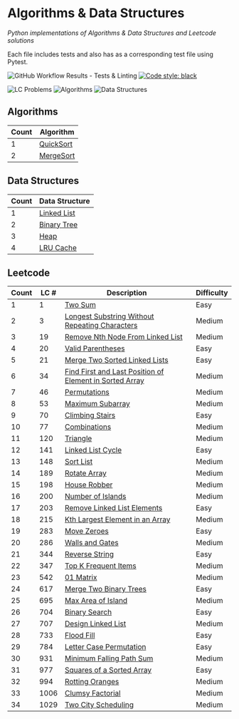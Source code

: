# Algorithms & Data Structures

<em>Python implementations of Algorithms & Data Structures and Leetcode solutions</em>

Each file includes tests and also has as a corresponding test file using Pytest.

![GitHub Workflow Results - Tests & Linting](https://github.com/andrewt110216/algorithms-and-data-structures/actions/workflows/tests.yml/badge.svg) [![Code style: black](https://img.shields.io/badge/code%20style-black-000000.svg)](https://github.com/psf/black)

<!-- THESE 3 BADGE VALUES ARE HARD CODED -->
![LC Problems](https://img.shields.io/badge/LC%20Problems-34-orange) ![Algorithms](https://img.shields.io/badge/Algorithms-2-red) ![Data Structures](https://img.shields.io/badge/Data%20Structures-4-blue)

## Algorithms

| Count | Algorithm |
| --- | --- |
| 1 | [QuickSort](https://github.com/andrewt110216/algorithms-and-data-structures/blob/main/algorithms/quick_sort.py) |
| 2 | [MergeSort](https://github.com/andrewt110216/algorithms-and-data-structures/blob/main/algorithms/merge_sort.py) |

## Data Structures

| Count | Data Structure |
| --- | --- |
| 1 | [Linked List](https://github.com/andrewt110216/algorithms-and-data-structures/blob/main/data_structures/linked_list.py) |
| 2 | [Binary Tree](https://github.com/andrewt110216/algorithms-and-data-structures/blob/main/data_structures/binary_tree_node.py) |
| 3 | [Heap](https://github.com/andrewt110216/algorithms-and-data-structures/blob/main/data_structures/heap.py) |
| 4 | [LRU Cache](https://github.com/andrewt110216/algorithms-and-data-structures/blob/main/data_structures/lru_cache.py)


## Leetcode

| Count | LC # | Description | Difficulty |
| --- | --- | --- | --- |
| 1 | 1 | [Two Sum](https://github.com/andrewt110216/algorithms-and-data-structures/blob/main/leetcode/p0001_solution.py) | Easy |
| 2 | 3 | [Longest Substring Without Repeating Characters](https://github.com/andrewt110216/algorithms-and-data-structures/blob/main/leetcode/p0003_solution.py) | Medium |
| 3 | 19 | [Remove Nth Node From Linked List](https://github.com/andrewt110216/algorithms-and-data-structures/blob/main/leetcode/p0019_solution.py) | Medium |
| 4 | 20 | [Valid Parentheses](https://github.com/andrewt110216/algorithms-and-data-structures/blob/main/leetcode/p0020_solution.py) | Easy |
| 5 | 21 | [Merge Two Sorted Linked Lists](https://github.com/andrewt110216/algorithms-and-data-structures/blob/main/leetcode/p0021_solution.py) | Easy |
| 6 | 34 | [Find First and Last Position of Element in Sorted Array](https://github.com/andrewt110216/algorithms-and-data-structures/blob/main/leetcode/p0034_solution.py) | Medium |
| 7 | 46 | [Permutations](https://github.com/andrewt110216/algorithms-and-data-structures/blob/main/leetcode/p0046_solution.py) | Medium |
| 8 | 53 | [Maximum Subarray](https://github.com/andrewt110216/algorithms-and-data-structures/blob/main/leetcode/p0053_solution.py) | Medium |
| 9 | 70 | [Climbing Stairs](https://github.com/andrewt110216/algorithms-and-data-structures/blob/main/leetcode/p0070_solution.py) | Easy |
| 10 | 77 | [Combinations](https://github.com/andrewt110216/algorithms-and-data-structures/blob/main/leetcode/p0077_solution.py) | Medium |
| 11 | 120 | [Triangle](https://github.com/andrewt110216/algorithms-and-data-structures/blob/main/leetcode/p0120_solution.py) | Medium |
| 12 | 141 | [Linked List Cycle](https://github.com/andrewt110216/algorithms-and-data-structures/blob/main/leetcode/p0141_solution.py) | Easy |
| 13 | 148 | [Sort List](https://github.com/andrewt110216/algorithms-and-data-structures/blob/main/leetcode/p0148_solution.py) | Medium |
| 14 | 189 | [Rotate Array](https://github.com/andrewt110216/algorithms-and-data-structures/blob/main/leetcode/p0189_solution.py) | Medium |
| 15 | 198 | [House Robber](https://github.com/andrewt110216/algorithms-and-data-structures/blob/main/leetcode/p0198_solution.py) | Medium |
| 16 | 200 | [Number of Islands](https://github.com/andrewt110216/algorithms-and-data-structures/blob/main/leetcode/p0200_solution.py) | Medium |
| 17 | 203 | [Remove Linked List Elements](https://github.com/andrewt110216/algorithms-and-data-structures/blob/main/leetcode/p0203_solution.py) | Easy |
| 18 | 215 | [Kth Largest Element in an Array](https://github.com/andrewt110216/algorithms-and-data-structures/blob/main/leetcode/p0215_solution.py) | Medium |
| 19 | 283 | [Move Zeroes](https://github.com/andrewt110216/algorithms-and-data-structures/blob/main/leetcode/p0283_solution.py) | Easy |
| 20 | 286 | [Walls and Gates](https://github.com/andrewt110216/algorithms-and-data-structures/blob/main/leetcode/p0286_solution.py) | Medium |
| 21 | 344 | [Reverse String](https://github.com/andrewt110216/algorithms-and-data-structures/blob/main/leetcode/p0344_solution.py) | Easy |
| 22 | 347 | [Top K Frequent Items](https://github.com/andrewt110216/algorithms-and-data-structures/blob/main/leetcode/p0347_solution.py) | Medium |
| 23 | 542 | [01 Matrix](https://github.com/andrewt110216/algorithms-and-data-structures/blob/main/leetcode/p0542_solution.py) | Medium |
| 24 | 617 | [Merge Two Binary Trees](https://github.com/andrewt110216/algorithms-and-data-structures/blob/main/leetcode/p0617_solution.py) | Easy |
| 25 | 695 | [Max Area of Island](https://github.com/andrewt110216/algorithms-and-data-structures/blob/main/leetcode/p0695_solution.py) | Medium |
| 26 | 704 | [Binary Search](https://github.com/andrewt110216/algorithms-and-data-structures/blob/main/leetcode/p0704_solution.py) | Easy |
| 27 | 707 | [Design Linked List](https://github.com/andrewt110216/algorithms-and-data-structures/blob/main/leetcode/p0707_solution.py) | Medium |
| 28 | 733 | [Flood Fill](https://github.com/andrewt110216/algorithms-and-data-structures/blob/main/leetcode/p0733_solution.py) | Easy |
| 29 | 784 | [Letter Case Permutation](https://github.com/andrewt110216/algorithms-and-data-structures/blob/main/leetcode/p0784_solution.py) | Easy |
| 30 | 931 | [Minimum Falling Path Sum](https://github.com/andrewt110216/algorithms-and-data-structures/blob/main/leetcode/p0931_solution.py) | Medium |
| 31 | 977 | [Squares of a Sorted Array](https://github.com/andrewt110216/algorithms-and-data-structures/blob/main/leetcode/p0977_solution.py) | Easy |
| 32 | 994 | [Rotting Oranges](https://github.com/andrewt110216/algorithms-and-data-structures/blob/main/leetcode/p0994_solution.py) | Medium |
| 33 | 1006 | [Clumsy Factorial](https://github.com/andrewt110216/algorithms-and-data-structures/blob/main/leetcode/p1006_solution.py) | Medium |
| 34 | 1029 | [Two City Scheduling](https://github.com/andrewt110216/algorithms-and-data-structures/blob/main/leetcode/p1029_solution.py) | Medium |

